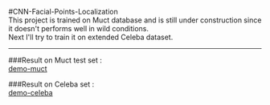 #CNN-Facial-Points-Localization  
This project is trained on Muct database and is still under construction since it doesn't performs well in wild conditions.  
Next I'll try to train it on extended Celeba dataset.  
  
---  
  
###Result on Muct test set :  
[demo-muct](https://github.com/htkseason/CNN-Facial-Points-Localization/blob/master/demo-muct.png)  
  
###Result on Celeba set :  
[demo-celeba](https://github.com/htkseason/CNN-Facial-Points-Localization/blob/master/demo.png)  